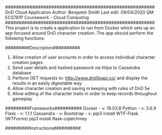 #######################################################
DnD Cloud Application
Author: Benjamin Smith
Last edit: 09/04/2020
QM ECS781P Coursework - Cloud Computing
#######################################################
This project is to create a application to run from Docker which sets up an app focused around DnD character creation. The app should perform the following functions:


#########Description##########  
1. Allow creation of user accounts in order to access individual character creation pages
2. Send user details and hashed password via https to Cassandra database
3. Perform GET requests to: http://www.dnd5eapi.co/ and display the results in an easily digestable way
4. Allow character creation and saving in keeping with rules of DnD 5e
5. Allow editing of the character traits in order to keep records throughout gameplay


#########Frameworks##########
Docker - v: 19.03.8
Python - v: 3.6.9
Flask - v: 1.1.1
Cassandra - v:
Bootstrap - v:
pip3 install WTF-Flask (WTForms)
pip3 install flask-cqlalchmey



#########Instructions##########

